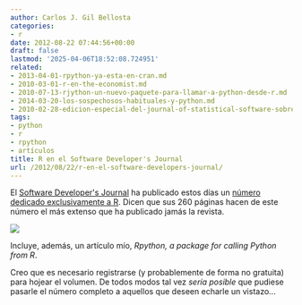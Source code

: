 ```yaml
---
author: Carlos J. Gil Bellosta
categories:
- r
date: 2012-08-22 07:44:56+00:00
draft: false
lastmod: '2025-04-06T18:52:08.724951'
related:
- 2013-04-01-rpython-ya-esta-en-cran.md
- 2010-03-01-r-en-the-economist.md
- 2010-07-13-rjython-un-nuevo-paquete-para-llamar-a-python-desde-r.md
- 2014-03-20-los-sospechosos-habituales-y-python.md
- 2010-02-28-edicion-especial-del-journal-of-statistical-software-sobre-guis-para-r.md
tags:
- python
- r
- rpython
- artículos
title: R en el Software Developer's Journal
url: /2012/08/22/r-en-el-software-developers-journal/
---
```


El [Software Developer's Journal](http://sdjournal.org/) ha publicado estos días un [número dedicado exclusivamente a R](http://sdjournal.org/data-development-gems-software-developers-journal-052012/). Dicen que sus 260 páginas hacen de este número el más extenso que ha publicado jamás la revista.

[![](/wp-uploads/2012/08/SDJ_DATA_cover4.jpg)
](/wp-uploads/2012/08/SDJ_DATA_cover4.jpg)

Incluye, además, un artículo mío, _Rpython, a package for calling Python from R_.

Creo que es necesario registrarse (y probablemente de forma no gratuita) para hojear el volumen. De todos modos tal vez _sería posible_ que pudiese pasarle el número completo a aquellos que deseen echarle un vistazo...